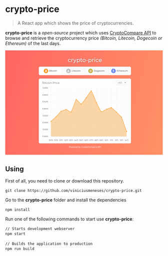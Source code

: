 # crypto-price

> A React app which shows the price of cryptocurrencies.

**crypto-price** is a *open-source* project which uses [CryptoCompare API](https://min-api.cryptocompare.com/) to browse and retrieve the cryptocurrency price *(Bitcoin, Litecoin, Dogecoin or Ethereum)* of the last days.

<p align="center">
  <img src="./preview.png">
</p>

## Using

First of all, you need to clone or download this repository.

```
git clone https://github.com/viniciusmeneses/crypto-price.git
```

Go to the **crypto-price** folder and install the dependencies

```
npm install
```

Run one of the following commands to start use **crypto-price**:

```
// Starts development webserver
npm start

// Builds the application to production
npm run build
```
